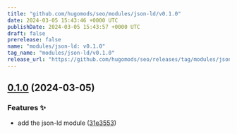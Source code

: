 ```yaml
---
title: "github.com/hugomods/seo/modules/json-ld/v0.1.0"
date: 2024-03-05 15:43:46 +0000 UTC
publishDate: 2024-03-05 15:43:57 +0000 UTC
draft: false
prerelease: false
name: "modules/json-ld: v0.1.0"
tag_name: "modules/json-ld/v0.1.0"
release_url: "https://github.com/hugomods/seo/releases/tag/modules/json-ld/v0.1.0"
---
```


## [0.1.0](https://github.com/hugomods/seo/compare/modules/json-ld-v0.0.1...modules/json-ld/v0.1.0) (2024-03-05)


### Features ✨

* add the json-ld module ([31e3553](https://github.com/hugomods/seo/commit/31e3553f6ecced38d41a02798623ac4261bc6034))
